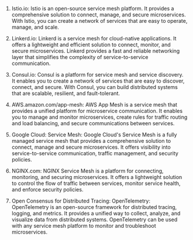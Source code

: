 

1. Istio.io: Istio is an open-source service mesh platform. It provides a comprehensive solution to connect, manage, and secure microservices. With Istio, you can create a network of services that are easy to operate, manage, and scale.

2. Linkerd.io: Linkerd is a service mesh for cloud-native applications. It offers a lightweight and efficient solution to connect, monitor, and secure microservices. Linkerd provides a fast and reliable networking layer that simplifies the complexity of service-to-service communication.

3. Consul.io: Consul is a platform for service mesh and service discovery. It enables you to create a network of services that are easy to discover, connect, and secure. With Consul, you can build distributed systems that are scalable, resilient, and fault-tolerant.

4. AWS.amazon.com/app-mesh: AWS App Mesh is a service mesh that provides a unified platform for microservice communication. It enables you to manage and monitor microservices, create rules for traffic routing and load balancing, and secure communications between services.

5. Google Cloud: Service Mesh: Google Cloud's Service Mesh is a fully managed service mesh that provides a comprehensive solution to connect, manage and secure microservices. It offers visibility into service-to-service communication, traffic management, and security policies.

6. NGINX.com: NGINX Service Mesh is a platform for connecting, monitoring, and securing microservices. It offers a lightweight solution to control the flow of traffic between services, monitor service health, and enforce security policies.

7. Open Consensus for Distributed Tracing: OpenTelemetry: OpenTelemetry is an open-source framework for distributed tracing, logging, and metrics. It provides a unified way to collect, analyze, and visualize data from distributed systems. OpenTelemetry can be used with any service mesh platform to monitor and troubleshoot microservices.